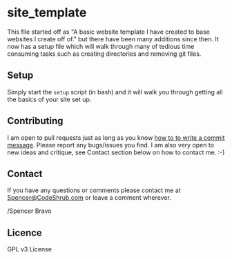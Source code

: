 site_template
=============

This file started off as "A basic website template I have created to base websites I create off of." but there have been many additions since then. It now has a setup file which will walk through many of tedious time consuming tasks such as creating directories and removing git files.

## Setup

Simply start the `setup` script (in bash) and it will walk you through getting all the basics of your site set up.

## Contributing

I am open to pull requests just as long as you know <a href="http://tbaggery.com/2008/04/19/a-note-about-git-commit-messages.html" target= "_blank">how to to write a commit message</a>.
Please report any bugs/issues you find. I am also very open to new ideas and
critique, see Contact section below on how to contact me. :-)

## Contact

If you have any questions or comments please contact me at <a title="Spencer@codeshrub.com" href="mailto:Spencer@codeshrub.com">Spencer@CodeShrub.com</a> or leave a comment wherever.

/Spencer Bravo

## Licence

GPL v3 License
